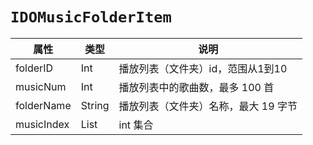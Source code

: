 # `IDOMusicFolderItem`

| 属性        | 类型    | 说明         |
| ----------- | ------- | ------------ |
| folderID | Int | 播放列表（文件夹）id，范围从1到10 |
| musicNum | Int | 播放列表中的歌曲数，最多 100 首 |
| folderName | String | 播放列表（文件夹）名称，最大 19 字节 |
| musicIndex | List<Int> | int 集合 |
